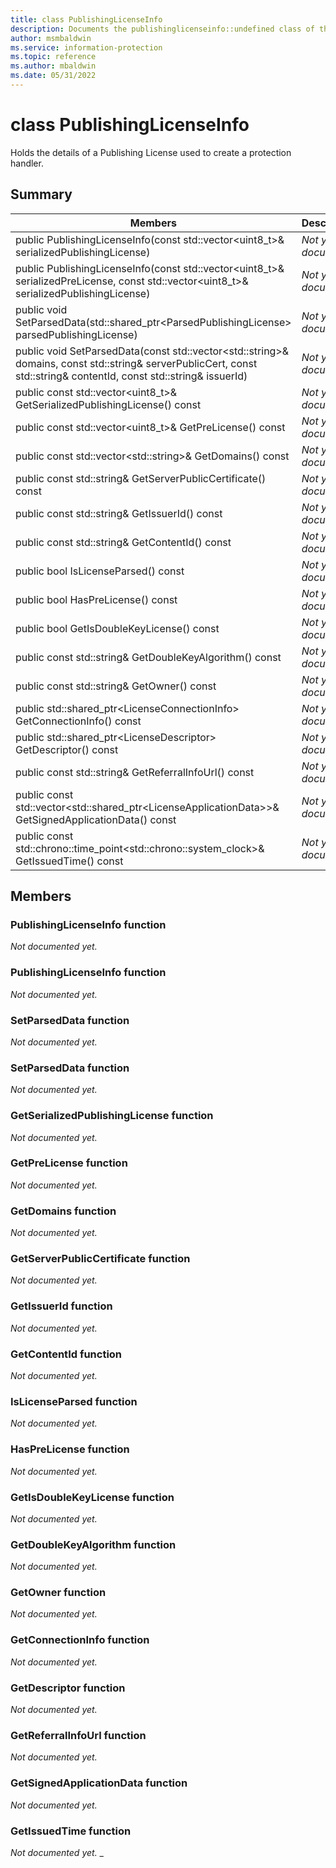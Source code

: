 ```yaml
---
title: class PublishingLicenseInfo 
description: Documents the publishinglicenseinfo::undefined class of the Microsoft Information Protection (MIP) SDK.
author: msmbaldwin
ms.service: information-protection
ms.topic: reference
ms.author: mbaldwin
ms.date: 05/31/2022
---
```


# class PublishingLicenseInfo 
Holds the details of a Publishing License used to create a protection handler.
  
## Summary
 Members                        | Descriptions                                
--------------------------------|---------------------------------------------
public PublishingLicenseInfo(const std::vector&lt;uint8_t&gt;& serializedPublishingLicense)  | _Not yet documented._
public PublishingLicenseInfo(const std::vector&lt;uint8_t&gt;& serializedPreLicense, const std::vector&lt;uint8_t&gt;& serializedPublishingLicense)  | _Not yet documented._
public void SetParsedData(std::shared_ptr&lt;ParsedPublishingLicense&gt; parsedPublishingLicense)  | _Not yet documented._
public void SetParsedData(const std::vector&lt;std::string&gt;& domains, const std::string& serverPublicCert, const std::string& contentId, const std::string& issuerId)  | _Not yet documented._
public const std::vector&lt;uint8_t&gt;& GetSerializedPublishingLicense() const  | _Not yet documented._
public const std::vector&lt;uint8_t&gt;& GetPreLicense() const  | _Not yet documented._
public const std::vector&lt;std::string&gt;& GetDomains() const  | _Not yet documented._
public const std::string& GetServerPublicCertificate() const  | _Not yet documented._
public const std::string& GetIssuerId() const  | _Not yet documented._
public const std::string& GetContentId() const  | _Not yet documented._
public bool IsLicenseParsed() const  | _Not yet documented._
public bool HasPreLicense() const  | _Not yet documented._
public bool GetIsDoubleKeyLicense() const  | _Not yet documented._
public const std::string& GetDoubleKeyAlgorithm() const  | _Not yet documented._
public const std::string& GetOwner() const  | _Not yet documented._
public std::shared_ptr&lt;LicenseConnectionInfo&gt; GetConnectionInfo() const  | _Not yet documented._
public std::shared_ptr&lt;LicenseDescriptor&gt; GetDescriptor() const  | _Not yet documented._
public const std::string& GetReferralInfoUrl() const  | _Not yet documented._
public const std::vector&lt;std::shared_ptr&lt;LicenseApplicationData&gt;&gt;& GetSignedApplicationData() const  | _Not yet documented._
public const std::chrono::time_point&lt;std::chrono::system_clock&gt;& GetIssuedTime() const  | _Not yet documented._
  
## Members
  
### PublishingLicenseInfo function
_Not documented yet._

  
### PublishingLicenseInfo function
_Not documented yet._

  
### SetParsedData function
_Not documented yet._

  
### SetParsedData function
_Not documented yet._

  
### GetSerializedPublishingLicense function
_Not documented yet._

  
### GetPreLicense function
_Not documented yet._

  
### GetDomains function
_Not documented yet._

  
### GetServerPublicCertificate function
_Not documented yet._

  
### GetIssuerId function
_Not documented yet._

  
### GetContentId function
_Not documented yet._

  
### IsLicenseParsed function
_Not documented yet._

  
### HasPreLicense function
_Not documented yet._

  
### GetIsDoubleKeyLicense function
_Not documented yet._

  
### GetDoubleKeyAlgorithm function
_Not documented yet._

  
### GetOwner function
_Not documented yet._

  
### GetConnectionInfo function
_Not documented yet._

  
### GetDescriptor function
_Not documented yet._

  
### GetReferralInfoUrl function
_Not documented yet._

  
### GetSignedApplicationData function
_Not documented yet._

  
### GetIssuedTime function
_Not documented yet._
_
